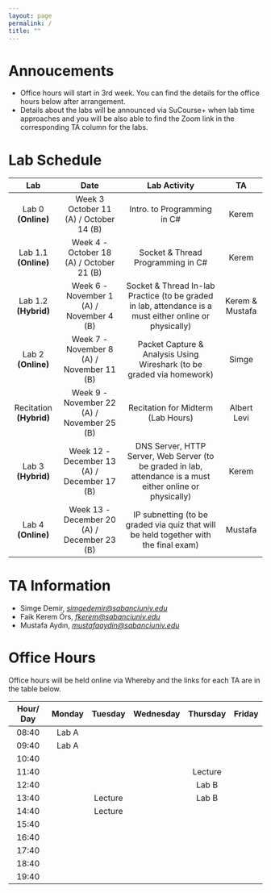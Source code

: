 ```yaml
---
layout: page
permalink: /
title: ""
---
```


# Annoucements
- Office hours will start in 3rd week. You can find the details for the office hours below after arrangement.
- Details about the labs will be announced via SuCourse+ when lab time approaches and you will be also able to find the Zoom link in the corresponding TA column for the labs.


# Lab Schedule

| Lab          |        Date            |                                     Lab Activity                                     |   TA    |
| :------------: | :---------------------: | :----------------------------------------------------------------------------------: | :-----: |
| Lab 0 **(Online)**        |  Week 3 <br/> October 11 (A) / October 14 (B)|                             Intro. to Programming in C#                              |  Kerem |
| Lab 1.1 **(Online)**      |  Week 4 - October 18 (A) / October 21 (B) |                          Socket & Thread Programming in C#                           |  Kerem  |
| Lab 1.2 **(Hybrid)**      |  Week 6 - November 1 (A) / November 4 (B) |                Socket & Thread In-lab Practice (to be graded in lab, attendance is a must either online or physically)                 |  Kerem & Mustafa  |
| Lab 2 **(Online)**       |  Week 7 - November 8 (A) / November 11 (B) |        Packet Capture & Analysis Using Wireshark (to be graded via homework)         |  Simge  |
| Recitation **(Hybrid)**   |  Week 9 - November 22 (A) / November 25 (B) | Recitation for Midterm (Lab Hours) | Albert Levi |
| Lab 3 **(Hybrid)**  |  Week 12 - December 13 (A) / December 17 (B) |              DNS Server, HTTP Server, Web Server (to be graded in lab, attendance is a must either online or physically)               | Kerem |
| Lab 4 **(Online)**  |  Week 13 - December 20 (A) / December 23 (B) | IP subnetting (to be graded via quiz that will be held together with the final exam) | Mustafa |


# TA Information

- Simge Demir, *simgedemir@sabanciuniv.edu*  
- Faik Kerem Örs, *fkerem@sabanciuniv.edu*
- Mustafa Aydın,  *mustafaaydin@sabanciuniv.edu*


# Office Hours

Office hours will be held online via Whereby and the links for each TA are in the table below. 

| Hour/ Day |     **Monday**      |  **Tuesday**  										 |  **Wednesday**  |  **Thursday**   |     **Friday**      |
| :-------: | :-----------------: | :-----------: 										 | :-------------: | :-------------: | :-----------------: |
|   08:40   | 	Lab A			 	  |       										 |                 |                 |                     |
|   09:40   |  Lab A		 	  |        										 |                |                  |                     |
|   10:40   |                     |               										 |                 |  			     |                     |
|   11:40   |                     |  |  | Lecture ||
|   12:40   |                     |  |  | Lab B||
|   13:40   |                   | Lecture |                 | Lab B  |                     |
|   14:40   |                  | Lecture  |                 |  |  |
|   15:40   |                  |  |                 |                 |  |
|   16:40   |                     |  |                 |  ||
|   17:40   | |               										 |                 |  ||
|   18:40   |  |               										 |                 |                |                     |
|   19:40   |                     |                                                      |                 |                 |                     |
